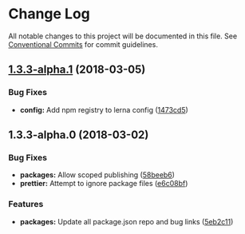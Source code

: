 # Change Log

All notable changes to this project will be documented in this file.
See [Conventional Commits](https://conventionalcommits.org) for commit guidelines.

<a name="1.3.3-alpha.1"></a>
## [1.3.3-alpha.1](https://github.com/pattern-lab/patternlab-node/tree/master/packages/live-server/compare/@pattern-lab/live-server@1.3.3-alpha.0...@pattern-lab/live-server@1.3.3-alpha.1) (2018-03-05)


### Bug Fixes

* **config:** Add npm registry to lerna config ([1473cd5](https://github.com/pattern-lab/patternlab-node/tree/master/packages/live-server/commit/1473cd5))




<a name="1.3.3-alpha.0"></a>
## 1.3.3-alpha.0 (2018-03-02)


### Bug Fixes

* **packages:** Allow scoped publishing ([58beeb6](https://github.com/pattern-lab/patternlab-node/tree/master/packages/live-server/commit/58beeb6))
* **prettier:** Attempt to ignore package files ([e6c08bf](https://github.com/pattern-lab/patternlab-node/tree/master/packages/live-server/commit/e6c08bf))


### Features

* **packages:** Update all package.json repo and bug links ([5eb2c11](https://github.com/pattern-lab/patternlab-node/tree/master/packages/live-server/commit/5eb2c11))
